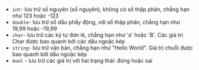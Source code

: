 * `int`- lưu trữ số nguyên (số nguyên), không có số thập phân, chẳng hạn như 123 hoặc -123
* `double`- lưu trữ số dấu phẩy động, với số thập phân, chẳng hạn như 19,99 hoặc -19,99
* `char`- lưu trữ các ký tự đơn lẻ, chẳng hạn như 'a' hoặc 'B'. Các giá trị Char được bao quanh bởi các dấu ngoặc kép
* `string`- lưu trữ văn bản, chẳng hạn như "Hello World". Giá trị chuỗi được bao quanh bởi dấu ngoặc kép
* `bool` - lưu trữ các giá trị với hai trạng thái: đúng hoặc sai